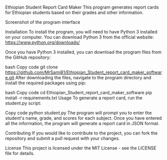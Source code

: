 Ethiopian Student Report Card Maker
This program generates report cards for Ethiopian students based on their grades and other information.

Screenshot of the program interface

Installation
To install the program, you will need to have Python 3 installed on your computer. You can download Python 3 from the official website: https://www.python.org/downloads/

Once you have Python 3 installed, you can download the program files from the GitHub repository:

bash
Copy code
git clone https://github.com/MrSami81/Ethiopian_Student_report_card_maker_software.git
After downloading the files, navigate to the program directory and install the required packages using pip:

bash
Copy code
cd Ethiopian_Student_report_card_maker_software
pip install -r requirements.txt
Usage
To generate a report card, run the student.py script:

Copy code
python student.py
The program will prompt you to enter the student's name, grade, and scores for each subject. Once you have entered all the information, the program will generate a report card in JSON format.

Contributing
If you would like to contribute to the project, you can fork the repository and submit a pull request with your changes.

License
This project is licensed under the MIT License - see the LICENSE file for details.




